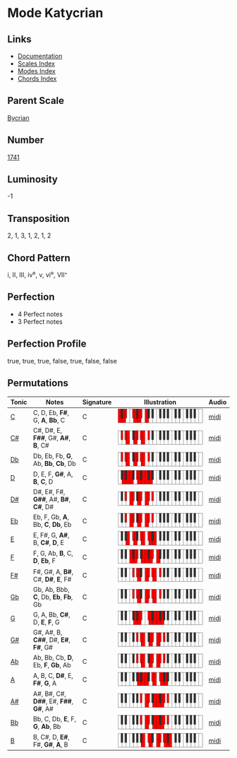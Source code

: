 # Mode Katycrian

## Links

- [Documentation](README.md)
- [Scales Index](Scales.md)
- [Modes Index](Modes.md)
- [Chords Index](Chords.md)

## Parent Scale

[Bycrian](ScaleBycrian.md)

## Number

[1741](https://ianring.com/musictheory/scales/1741)

## Luminosity

-1

## Transposition

2, 1, 3, 1, 2, 1, 2

## Chord Pattern

i, II, III, iv⁰, v, vi⁰, VII⁺

## Perfection

- 4 Perfect notes
- 3 Perfect notes

## Perfection Profile

true, true, true, false, true, false, false

## Permutations

| Tonic | Notes | Signature | Illustration | Audio |
|-------|-------|-----------|--------------|-------|
| [C](ModeCNaturalKatycrian.md) | C, D, Eb, **F#**, G, **A**, **Bb**, C | C | ![CNaturalKatycrian](ModeCNaturalKatycrian.png) | [midi](https://github.com/edipermadi/music/blob/main/docs/ModeCNaturalKatycrian.mid?raw=true) |
| [C#](ModeCSharpKatycrian.md) | C#, D#, E, **F##**, G#, **A#**, **B**, C# | C | ![CSharpKatycrian](ModeCSharpKatycrian.png) | [midi](https://github.com/edipermadi/music/blob/main/docs/ModeCSharpKatycrian.mid?raw=true) |
| [Db](ModeDFlatKatycrian.md) | Db, Eb, Fb, **G**, Ab, **Bb**, **Cb**, Db | C | ![DFlatKatycrian](ModeDFlatKatycrian.png) | [midi](https://github.com/edipermadi/music/blob/main/docs/ModeDFlatKatycrian.mid?raw=true) |
| [D](ModeDNaturalKatycrian.md) | D, E, F, **G#**, A, **B**, **C**, D | C | ![DNaturalKatycrian](ModeDNaturalKatycrian.png) | [midi](https://github.com/edipermadi/music/blob/main/docs/ModeDNaturalKatycrian.mid?raw=true) |
| [D#](ModeDSharpKatycrian.md) | D#, E#, F#, **G##**, A#, **B#**, **C#**, D# | C | ![DSharpKatycrian](ModeDSharpKatycrian.png) | [midi](https://github.com/edipermadi/music/blob/main/docs/ModeDSharpKatycrian.mid?raw=true) |
| [Eb](ModeEFlatKatycrian.md) | Eb, F, Gb, **A**, Bb, **C**, **Db**, Eb | C | ![EFlatKatycrian](ModeEFlatKatycrian.png) | [midi](https://github.com/edipermadi/music/blob/main/docs/ModeEFlatKatycrian.mid?raw=true) |
| [E](ModeENaturalKatycrian.md) | E, F#, G, **A#**, B, **C#**, **D**, E | C | ![ENaturalKatycrian](ModeENaturalKatycrian.png) | [midi](https://github.com/edipermadi/music/blob/main/docs/ModeENaturalKatycrian.mid?raw=true) |
| [F](ModeFNaturalKatycrian.md) | F, G, Ab, **B**, C, **D**, **Eb**, F | C | ![FNaturalKatycrian](ModeFNaturalKatycrian.png) | [midi](https://github.com/edipermadi/music/blob/main/docs/ModeFNaturalKatycrian.mid?raw=true) |
| [F#](ModeFSharpKatycrian.md) | F#, G#, A, **B#**, C#, **D#**, **E**, F# | C | ![FSharpKatycrian](ModeFSharpKatycrian.png) | [midi](https://github.com/edipermadi/music/blob/main/docs/ModeFSharpKatycrian.mid?raw=true) |
| [Gb](ModeGFlatKatycrian.md) | Gb, Ab, Bbb, **C**, Db, **Eb**, **Fb**, Gb | C | ![GFlatKatycrian](ModeGFlatKatycrian.png) | [midi](https://github.com/edipermadi/music/blob/main/docs/ModeGFlatKatycrian.mid?raw=true) |
| [G](ModeGNaturalKatycrian.md) | G, A, Bb, **C#**, D, **E**, **F**, G | C | ![GNaturalKatycrian](ModeGNaturalKatycrian.png) | [midi](https://github.com/edipermadi/music/blob/main/docs/ModeGNaturalKatycrian.mid?raw=true) |
| [G#](ModeGSharpKatycrian.md) | G#, A#, B, **C##**, D#, **E#**, **F#**, G# | C | ![GSharpKatycrian](ModeGSharpKatycrian.png) | [midi](https://github.com/edipermadi/music/blob/main/docs/ModeGSharpKatycrian.mid?raw=true) |
| [Ab](ModeAFlatKatycrian.md) | Ab, Bb, Cb, **D**, Eb, **F**, **Gb**, Ab | C | ![AFlatKatycrian](ModeAFlatKatycrian.png) | [midi](https://github.com/edipermadi/music/blob/main/docs/ModeAFlatKatycrian.mid?raw=true) |
| [A](ModeANaturalKatycrian.md) | A, B, C, **D#**, E, **F#**, **G**, A | C | ![ANaturalKatycrian](ModeANaturalKatycrian.png) | [midi](https://github.com/edipermadi/music/blob/main/docs/ModeANaturalKatycrian.mid?raw=true) |
| [A#](ModeASharpKatycrian.md) | A#, B#, C#, **D##**, E#, **F##**, **G#**, A# | C | ![ASharpKatycrian](ModeASharpKatycrian.png) | [midi](https://github.com/edipermadi/music/blob/main/docs/ModeASharpKatycrian.mid?raw=true) |
| [Bb](ModeBFlatKatycrian.md) | Bb, C, Db, **E**, F, **G**, **Ab**, Bb | C | ![BFlatKatycrian](ModeBFlatKatycrian.png) | [midi](https://github.com/edipermadi/music/blob/main/docs/ModeBFlatKatycrian.mid?raw=true) |
| [B](ModeBNaturalKatycrian.md) | B, C#, D, **E#**, F#, **G#**, **A**, B | C | ![BNaturalKatycrian](ModeBNaturalKatycrian.png) | [midi](https://github.com/edipermadi/music/blob/main/docs/ModeBNaturalKatycrian.mid?raw=true) |
